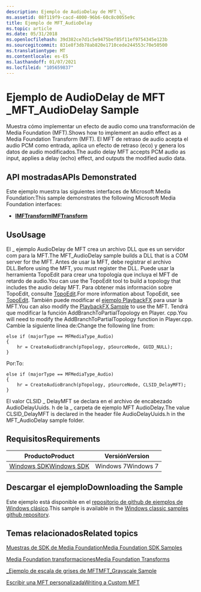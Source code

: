 ```yaml
---
description: Ejemplo de AudioDelay de MFT \_
ms.assetid: 08f119f9-cacd-4000-96b6-60c8c0055e9c
title: Ejemplo de MFT_AudioDelay
ms.topic: article
ms.date: 05/31/2018
ms.openlocfilehash: 39d382ce7d1c5e9475bef85f11ef9754345e123b
ms.sourcegitcommit: 831e8f3db78ab820e1710cede244553c70e50500
ms.translationtype: MT
ms.contentlocale: es-ES
ms.lasthandoff: 01/07/2021
ms.locfileid: "105659837"
---
```

# <a name="mft_audiodelay-sample"></a><span data-ttu-id="0349b-103">Ejemplo de AudioDelay de MFT \_</span><span class="sxs-lookup"><span data-stu-id="0349b-103">MFT\_AudioDelay Sample</span></span>

<span data-ttu-id="0349b-104">Muestra cómo implementar un efecto de audio como una transformación de Media Foundation (MFT).</span><span class="sxs-lookup"><span data-stu-id="0349b-104">Shows how to implement an audio effect as a Media Foundation Transform (MFT).</span></span> <span data-ttu-id="0349b-105">El MFT de retraso de audio acepta el audio PCM como entrada, aplica un efecto de retraso (eco) y genera los datos de audio modificados.</span><span class="sxs-lookup"><span data-stu-id="0349b-105">The audio delay MFT accepts PCM audio as input, applies a delay (echo) effect, and outputs the modified audio data.</span></span>

## <a name="apis-demonstrated"></a><span data-ttu-id="0349b-106">API mostradas</span><span class="sxs-lookup"><span data-stu-id="0349b-106">APIs Demonstrated</span></span>

<span data-ttu-id="0349b-107">Este ejemplo muestra las siguientes interfaces de Microsoft Media Foundation:</span><span class="sxs-lookup"><span data-stu-id="0349b-107">This sample demonstrates the following Microsoft Media Foundation interfaces:</span></span>

-   [<span data-ttu-id="0349b-108">**IMFTransform**</span><span class="sxs-lookup"><span data-stu-id="0349b-108">**IMFTransform**</span></span>](/windows/desktop/api/mftransform/nn-mftransform-imftransform)

## <a name="usage"></a><span data-ttu-id="0349b-109">Uso</span><span class="sxs-lookup"><span data-stu-id="0349b-109">Usage</span></span>

<span data-ttu-id="0349b-110">El \_ ejemplo AudioDelay de MFT crea un archivo DLL que es un servidor com para la MFT.</span><span class="sxs-lookup"><span data-stu-id="0349b-110">The MFT\_AudioDelay sample builds a DLL that is a COM server for the MFT.</span></span> <span data-ttu-id="0349b-111">Antes de usar la MFT, debe registrar el archivo DLL.</span><span class="sxs-lookup"><span data-stu-id="0349b-111">Before using the MFT, you must register the DLL.</span></span> <span data-ttu-id="0349b-112">Puede usar la herramienta TopoEdit para crear una topología que incluya el MFT de retardo de audio.</span><span class="sxs-lookup"><span data-stu-id="0349b-112">You can use the TopoEdit tool to build a topology that includes the audio delay MFT.</span></span> <span data-ttu-id="0349b-113">Para obtener más información sobre TopoEdit, consulte [TopoEdit](topoedit.md).</span><span class="sxs-lookup"><span data-stu-id="0349b-113">For more information about TopoEdit, see [TopoEdit](topoedit.md).</span></span> <span data-ttu-id="0349b-114">También puede modificar el [ejemplo PlaybackFX](/previous-versions//bb970336(v=vs.85)) para usar la MFT.</span><span class="sxs-lookup"><span data-stu-id="0349b-114">You can also modify the [PlaybackFX Sample](/previous-versions//bb970336(v=vs.85)) to use the MFT.</span></span> <span data-ttu-id="0349b-115">Tendrá que modificar la función AddBranchToPartialTopology en Player. cpp.</span><span class="sxs-lookup"><span data-stu-id="0349b-115">You will need to modify the AddBranchToPartialTopology function in Player.cpp.</span></span> <span data-ttu-id="0349b-116">Cambie la siguiente línea de:</span><span class="sxs-lookup"><span data-stu-id="0349b-116">Change the following line from:</span></span>

``` syntax
else if (majorType == MFMediaType_Audio)
{
    hr = CreateAudioBranch(pTopology, pSourceNode, GUID_NULL);
}
```

<span data-ttu-id="0349b-117">Por:</span><span class="sxs-lookup"><span data-stu-id="0349b-117">To:</span></span>

``` syntax
else if (majorType == MFMediaType_Audio)
{
    hr = CreateAudioBranch(pTopology, pSourceNode, CLSID_DelayMFT);
}
```

<span data-ttu-id="0349b-118">El valor CLSID \_ DelayMFT se declara en el archivo de encabezado AudioDelayUuids. h de la \_ carpeta de ejemplo MFT AudioDelay.</span><span class="sxs-lookup"><span data-stu-id="0349b-118">The value CLSID\_DelayMFT is declared in the header file AudioDelayUuids.h in the MFT\_AudioDelay sample folder.</span></span>

## <a name="requirements"></a><span data-ttu-id="0349b-119">Requisitos</span><span class="sxs-lookup"><span data-stu-id="0349b-119">Requirements</span></span>



| <span data-ttu-id="0349b-120">Producto</span><span class="sxs-lookup"><span data-stu-id="0349b-120">Product</span></span>                                                        | <span data-ttu-id="0349b-121">Versión</span><span class="sxs-lookup"><span data-stu-id="0349b-121">Version</span></span>   |
|----------------------------------------------------------------|-----------|
| [<span data-ttu-id="0349b-122">Windows SDK</span><span class="sxs-lookup"><span data-stu-id="0349b-122">Windows SDK</span></span>](https://msdn.microsoft.com/windowsvista/bb980924.aspx) | <span data-ttu-id="0349b-123">Windows 7</span><span class="sxs-lookup"><span data-stu-id="0349b-123">Windows 7</span></span> |



 

## <a name="downloading-the-sample"></a><span data-ttu-id="0349b-124">Descargar el ejemplo</span><span class="sxs-lookup"><span data-stu-id="0349b-124">Downloading the Sample</span></span>

<span data-ttu-id="0349b-125">Este ejemplo está disponible en el [repositorio de github de ejemplos de Windows clásico](https://github.com/Microsoft/Windows-classic-samples/tree/master/Samples/Win7Samples/multimedia/mediafoundation/mft_audiodelay).</span><span class="sxs-lookup"><span data-stu-id="0349b-125">This sample is available in the [Windows classic samples github repository](https://github.com/Microsoft/Windows-classic-samples/tree/master/Samples/Win7Samples/multimedia/mediafoundation/mft_audiodelay).</span></span>

## <a name="related-topics"></a><span data-ttu-id="0349b-126">Temas relacionados</span><span class="sxs-lookup"><span data-stu-id="0349b-126">Related topics</span></span>

<dl> <dt>

[<span data-ttu-id="0349b-127">Muestras de SDK de Media Foundation</span><span class="sxs-lookup"><span data-stu-id="0349b-127">Media Foundation SDK Samples</span></span>](media-foundation-sdk-samples.md)
</dt> <dt>

[<span data-ttu-id="0349b-128">Media Foundation transformaciones</span><span class="sxs-lookup"><span data-stu-id="0349b-128">Media Foundation Transforms</span></span>](media-foundation-transforms.md)
</dt> <dt>

[<span data-ttu-id="0349b-129">\_Ejemplo de escala de grises de MFT</span><span class="sxs-lookup"><span data-stu-id="0349b-129">MFT\_Grayscale Sample</span></span>](mft-grayscale-sample.md)
</dt> <dt>

[<span data-ttu-id="0349b-130">Escribir una MFT personalizada</span><span class="sxs-lookup"><span data-stu-id="0349b-130">Writing a Custom MFT</span></span>](writing-a-custom-mft.md)
</dt> </dl>

 

 
